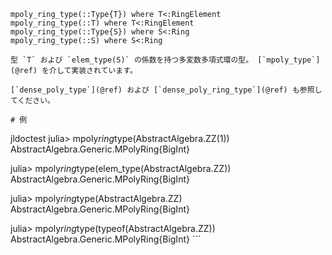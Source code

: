 ```
mpoly_ring_type(::Type{T}) where T<:RingElement
mpoly_ring_type(::T) where T<:RingElement
mpoly_ring_type(::Type{S}) where S<:Ring
mpoly_ring_type(::S) where S<:Ring

型 `T` および `elem_type(S)` の係数を持つ多変数多項式環の型。 [`mpoly_type`](@ref) を介して実装されています。

[`dense_poly_type`](@ref) および [`dense_poly_ring_type`](@ref) も参照してください。

# 例

```

jldoctest julia> mpoly*ring*type(AbstractAlgebra.ZZ(1)) AbstractAlgebra.Generic.MPolyRing{BigInt}

julia> mpoly*ring*type(elem_type(AbstractAlgebra.ZZ)) AbstractAlgebra.Generic.MPolyRing{BigInt}

julia> mpoly*ring*type(AbstractAlgebra.ZZ) AbstractAlgebra.Generic.MPolyRing{BigInt}

julia> mpoly*ring*type(typeof(AbstractAlgebra.ZZ)) AbstractAlgebra.Generic.MPolyRing{BigInt} ```
